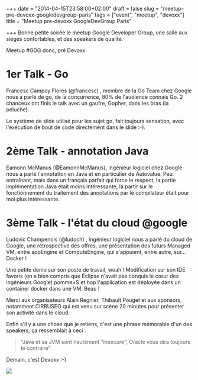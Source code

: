 +++
date = "2014-04-15T23:58:00+02:00"
draft = false
slug = "meetup-pre-devoxx-googledevgroup-paris"
tags = ["event", "meetup", "devoxx"]
title = "Meetup pre-devoxx GoogleDevGroup Paris"

+++
Bonne petite soirée le meetup Google Developer Group, une salle aux sieges confortables, et des speakers de qualité.

Meetup #GDG donc, pré Devoxx.

# 1er Talk - Go 
Francesc Campoy Flores (@francesc) , membre de la Go Team chez Google nous a parlé de go, de la concurrence, 80% de l'audience connais Go.
2 chanceux ont finis le talk avec un gaufre, Gopher, dans les bras (la peluche).

Le système de slide utilisé pour les sujet go, fait toujours sensation, avec l'exécution de bout de code directement dans le slide :-).

# 2ème Talk - annotation Java 
Éamonn McManus (@EamonnMcManus), ingénieur logiciel chez Google nous a parlé l'annotation en Java et en particulier de Autovalue.
Peu entraînant, mais dans  un français parfait qui force le respect, la partie implémentation Java était moins intéressante, la partir sur le fonctionnement du traitement des annotations par le compilateur était pour moi plus intéressante.

# 3ème Talk - l'état du cloud @google
Ludovic Champenois (@ludoch) , ingénieur logiciel nous a parlé du cloud de Google, une rétrospective des offres, une présentation des futurs Managed VM, entre appEngine et ComputeEngine, qui s'appuient, entre autre, sur... Docker !

Une petite demo sur son poste de travail, woah ! Modification sur son IDE favoris (on a bien compris que Éclipse n'avait pas conquis le cœur des ingénieurs Google) pomme+S et hop l'application est déployée dans un container docker dans une VM. Beau !

Merci aux organisateurs Alain Regnier, Thibault Pouget et aux sponsors, notamment CIRRUSEO qui est venu sur scène 20 minutes pour présenter son activité dans le cloud.

Enfin s'il y a une chose que je retiens, c'est une phrase mémorable d'un des speakers; ça ressemblait à ceci : 
> "Java et sa JVM sont hautement "insecure", Oracle vous dira toujours le contraire"

Demain, c'est Devoxx :-)

![](images/2014/Apr/gdg_paris.png)